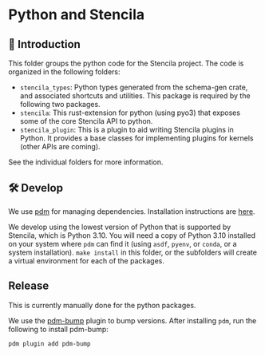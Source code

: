 # Python and Stencila

## 👋 Introduction

This folder groups the python code for the Stencila project.
The code is organized in the following folders:

- `stencila_types`: Python types generated from the schema-gen crate, and associated shortcuts and utilities. This package is required by the following two packages.
- `stencila`: This rust-extension for python (using pyo3) that exposes some of the core Stencila API to python.
- `stencila_plugin`: This is a plugin to aid writing Stencila plugins in Python. It provides a base classes for implementing plugins for kernels (other APIs are coming).

See the individual folders for more information.

## 🛠️ Develop

We use [pdm](https://pdm-project.org/latest/) for managing dependencies.
Installation instructions are [here](https://pdm-project.org/latest/#installation).

We develop using the lowest version of Python that is supported by Stencila, which is Python 3.10.
You will need a copy of Python 3.10 installed on your system where `pdm` can find it (using `asdf`, `pyenv`, or `conda`, or a system installation).
`make install` in this folder, or the subfolders will create a virtual environment for each of the packages.

## Release

This is currently manually done for the python packages.

We use the [pdm-bump](https://github.com/carstencodes/pdm-bump) plugin to bump versions.
After installing `pdm`, run the following to install pdm-bump:

```bash
pdm plugin add pdm-bump
```

